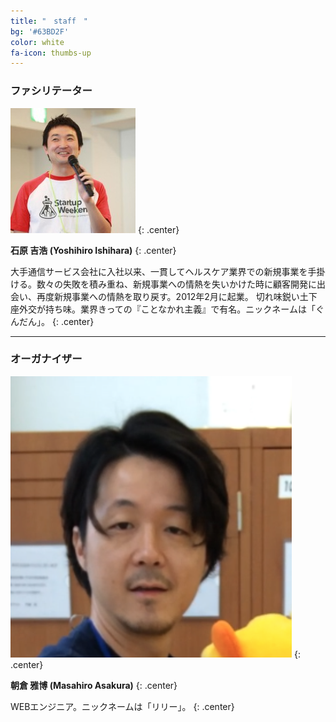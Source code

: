 ```yaml
---
title: "　staff　"
bg: '#63BD2F'
color: white
fa-icon: thumbs-up
---
```


### **ファシリテーター**

<img src="/img/staff/ishihara.png" class="fa-stack subtlecircle" style="font-size:100px;">
{: .center}

**石原 吉浩 (Yoshihiro Ishihara)**
{: .center}

大手通信サービス会社に入社以来、一貫してヘルスケア業界での新規事業を手掛ける。数々の失敗を積み重ね、新規事業への情熱を失いかけた時に顧客開発に出会い、再度新規事業への情熱を取り戻す。2012年2月に起業。
切れ味鋭い土下座外交が持ち味。業界きっての『ことなかれ主義』で有名。ニックネームは「ぐんだん」。
{: .center}

---

### **オーガナイザー**

<img src="/img/staff/asakura.png" class="fa-stack subtlecircle" style="font-size:100px;">
{: .center}

**朝倉 雅博 (Masahiro Asakura)**
{: .center}

WEBエンジニア。ニックネームは「リリー」。
{: .center}
